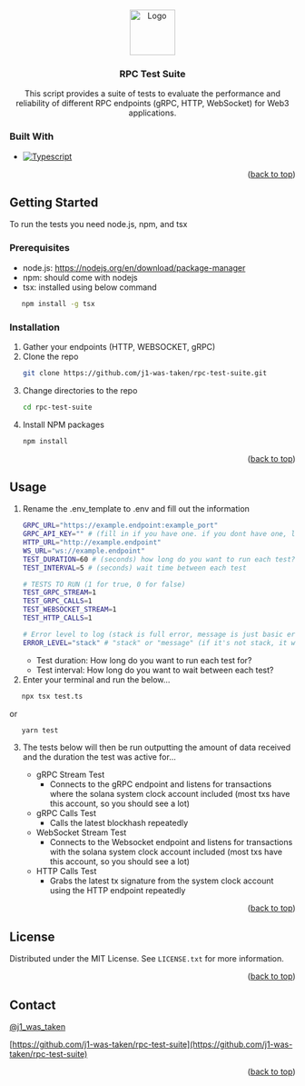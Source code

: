 <!-- Improved compatibility of back to top link: See: https://github.com/othneildrew/Best-README-Template/pull/73 -->

<a id="readme-top"></a>

<!--
*** Thanks for checking out the Best-README-Template. If you have a suggestion
*** that would make this better, please fork the repo and create a pull request
*** or simply open an issue with the tag "enhancement".
*** Don't forget to give the project a star!
*** Thanks again! Now go create something AMAZING! :D
-->

<!-- PROJECT SHIELDS -->
<!--
*** I'm using markdown "reference style" links for readability.
*** Reference links are enclosed in brackets [ ] instead of parentheses ( ).
*** See the bottom of this document for the declaration of the reference variables
*** for contributors-url, forks-url, etc. This is an optional, concise syntax you may use.
*** https://www.markdownguide.org/basic-syntax/#reference-style-links
-->

<!-- PROJECT LOGO -->
<br />
<div align="center">
  <a href="https://github.com/j1-was-taken/rpc-test-suite">
    <img src="images/logo.png" alt="Logo" width="80" height="80">
  </a>

<h3 align="center">RPC Test Suite</h3>

  <p align="center">
    This script provides a suite of tests to evaluate the performance and reliability of different RPC endpoints (gRPC, HTTP, WebSocket) for Web3 applications.
    </p>
</div>

### Built With

- [![Typescript][Typescript]][Typescript-url]

<p align="right">(<a href="#readme-top">back to top</a>)</p>

<!-- GETTING STARTED -->

## Getting Started

To run the tests you need node.js, npm, and tsx

### Prerequisites

- node.js: https://nodejs.org/en/download/package-manager
- npm: should come with nodejs
- tsx: installed using below command

```sh
   npm install -g tsx
```

### Installation

1. Gather your endpoints (HTTP, WEBSOCKET, gRPC)
2. Clone the repo
   ```sh
   git clone https://github.com/j1-was-taken/rpc-test-suite.git
   ```
3. Change directories to the repo
   ```sh
   cd rpc-test-suite
   ```
3. Install NPM packages
   ```sh
   npm install
   ```

<p align="right">(<a href="#readme-top">back to top</a>)</p>

<!-- USAGE EXAMPLES -->

## Usage

1. Rename the .env_template to .env and fill out the information
   ```sh
   GRPC_URL="https://example.endpoint:example_port"
   GRPC_API_KEY="" # (fill in if you have one. if you dont have one, leave blank.)
   HTTP_URL="http://example.endpoint"
   WS_URL="ws://example.endpoint"
   TEST_DURATION=60 # (seconds) how long do you want to run each test?
   TEST_INTERVAL=5 # (seconds) wait time between each test 

   # TESTS TO RUN (1 for true, 0 for false)
   TEST_GRPC_STREAM=1
   TEST_GRPC_CALLS=1
   TEST_WEBSOCKET_STREAM=1
   TEST_HTTP_CALLS=1

   # Error level to log (stack is full error, message is just basic error)
   ERROR_LEVEL="stack" # "stack" or "message" (if it's not stack, it will default to message)
   ```
   - Test duration: How long do you want to run each test for?
   - Test interval: How long do you want to wait between each test?
2. Enter your terminal and run the below...

```sh
   npx tsx test.ts
```

or

```sh
   yarn test
```

3. The tests below will then be run outputting the amount of data received and the duration the test was active for...

   - gRPC Stream Test
      - Connects to the gRPC endpoint and listens for transactions where the solana system clock account included (most txs have this account, so you should see a lot)
   - gRPC Calls Test
      - Calls the latest blockhash repeatedly
   - WebSocket Stream Test 
      - Connects to the Websocket endpoint and listens for transactions with the solana system clock account included (most txs have this account, so you should see a lot)
   - HTTP Calls Test
      - Grabs the latest tx signature from the system clock account using the HTTP endpoint repeatedly

<p align="right">(<a href="#readme-top">back to top</a>)</p>

<!-- LICENSE -->

## License

Distributed under the MIT License. See `LICENSE.txt` for more information.

<p align="right">(<a href="#readme-top">back to top</a>)</p>

<!-- CONTACT -->

## Contact

[@j1_was_taken](https://twitter.com/j1_was_taken)

[https://github.com/j1-was-taken/rpc-test-suite](https://github.com/j1-was-taken/rpc-test-suite)

<p align="right">(<a href="#readme-top">back to top</a>)</p>

<!-- MARKDOWN LINKS & IMAGES -->
<!-- https://www.markdownguide.org/basic-syntax/#reference-style-links -->

[contributors-shield]: https://img.shields.io/github/contributors/j1-was-taken/rpc-test-suite.svg?style=for-the-badge
[contributors-url]: https://github.com/j1-was-taken/rpc-test-suite/graphs/contributors
[forks-shield]: https://img.shields.io/github/forks/j1-was-taken/rpc-test-suite.svg?style=for-the-badge
[forks-url]: https://github.com/j1-was-taken/rpc-test-suite/network/members
[stars-shield]: https://img.shields.io/github/stars/j1-was-taken/rpc-test-suite.svg?style=for-the-badge
[stars-url]: https://github.com/j1-was-taken/rpc-test-suite/stargazers
[issues-shield]: https://img.shields.io/github/issues/j1-was-taken/rpc-test-suite.svg?style=for-the-badge
[issues-url]: https://github.com/j1-was-taken/rpc-test-suite/issues
[license-shield]: https://img.shields.io/github/license/j1-was-taken/rpc-test-suite.svg?style=for-the-badge
[license-url]: https://github.com/j1-was-taken/rpc-test-suite/blob/master/LICENSE.txt
[linkedin-shield]: https://img.shields.io/badge/-LinkedIn-black.svg?style=for-the-badge&logo=linkedin&colorB=555
[linkedin-url]: https://linkedin.com/in/linkedin_username
[product-screenshot]: images/screenshot.png
[Next.js]: https://img.shields.io/badge/next.js-000000?style=for-the-badge&logo=nextdotjs&logoColor=white
[Next-url]: https://nextjs.org/
[Typescript]: https://shields.io/badge/TypeScript-3178C6?logo=TypeScript&logoColor=FFF&style=flat-square
[Typescript-url]: https://nextjs.org/
[React.js]: https://img.shields.io/badge/React-20232A?style=for-the-badge&logo=react&logoColor=61DAFB
[React-url]: https://reactjs.org/
[Vue.js]: https://img.shields.io/badge/Vue.js-35495E?style=for-the-badge&logo=vuedotjs&logoColor=4FC08D
[Vue-url]: https://vuejs.org/
[Angular.io]: https://img.shields.io/badge/Angular-DD0031?style=for-the-badge&logo=angular&logoColor=white
[Angular-url]: https://angular.io/
[Svelte.dev]: https://img.shields.io/badge/Svelte-4A4A55?style=for-the-badge&logo=svelte&logoColor=FF3E00
[Svelte-url]: https://svelte.dev/
[Laravel.com]: https://img.shields.io/badge/Laravel-FF2D20?style=for-the-badge&logo=laravel&logoColor=white
[Laravel-url]: https://laravel.com
[Bootstrap.com]: https://img.shields.io/badge/Bootstrap-563D7C?style=for-the-badge&logo=bootstrap&logoColor=white
[Bootstrap-url]: https://getbootstrap.com
[JQuery.com]: https://img.shields.io/badge/jQuery-0769AD?style=for-the-badge&logo=jquery&logoColor=white
[JQuery-url]: https://jquery.com
